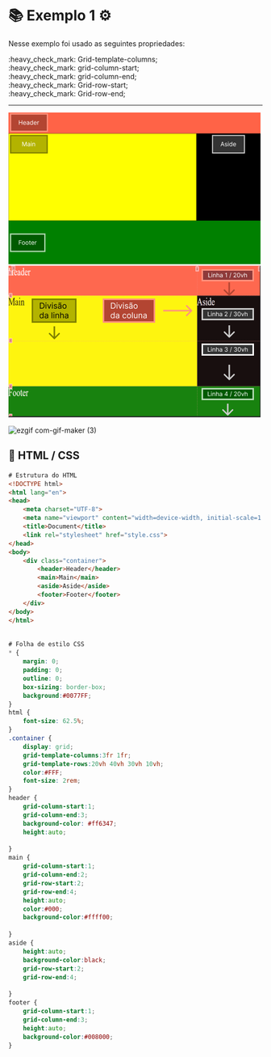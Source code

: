 # :books: Exemplo 1 :gear:

<p>Nesse exemplo foi usado as seguintes propriedades:</p>
<p>    
    :heavy_check_mark: Grid-template-columns;<br>
    :heavy_check_mark: grid-column-start;<br>
    :heavy_check_mark: grid-column-end;<br>
    :heavy_check_mark: Grid-row-start;<br>
    :heavy_check_mark: Grid-row-end;<br>       
</p>

---

<img alt="container" src="./../img/img-2.png">

<img alt="container" src="./../img/img-2.1.png">

![ezgif com-gif-maker (3)](https://github.com/FabioFlorencio/Grid-CSS/assets/78650091/69751164-0009-469d-8007-bba5b6b552d2)



## :mag_right: HTML / CSS


```html
# Estrutura do HTML
<!DOCTYPE html>
<html lang="en">
<head>
    <meta charset="UTF-8">
    <meta name="viewport" content="width=device-width, initial-scale=1.0">
    <title>Document</title>
    <link rel="stylesheet" href="style.css">
</head>
<body>
    <div class="container">
        <header>Header</header>
        <main>Main</main>
        <aside>Aside</aside>
        <footer>Footer</footer>
    </div>
</body>
</html>       
	
```

```css
# Folha de estilo CSS
* {
    margin: 0;
    padding: 0;
    outline: 0;
    box-sizing: border-box;
    background:#0077FF;    
}
html {
    font-size: 62.5%;
}
.container {
    display: grid;    
    grid-template-columns:3fr 1fr;
    grid-template-rows:20vh 40vh 30vh 10vh;          
    color:#FFF;    
    font-size: 2rem;
}
header {
    grid-column-start:1;
    grid-column-end:3;
    background-color: #ff6347;
    height:auto;   
    
}
main {
    grid-column-start:1;
    grid-column-end:2;
    grid-row-start:2;
    grid-row-end:4;
    height:auto;  
    color:#000;    
    background-color:#ffff00;
    
}
aside {
    height:auto;
    background-color:black;    
    grid-row-start:2;
    grid-row-end:4;

}
footer {
    grid-column-start:1;
    grid-column-end:3;
    height:auto;
    background-color:#008000;
}   	
```
